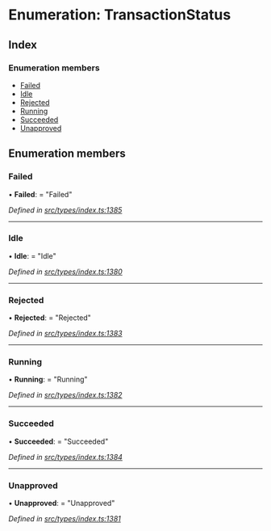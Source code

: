 # Enumeration: TransactionStatus

## Index

### Enumeration members

* [Failed](_types_index_.transactionstatus.md#failed)
* [Idle](_types_index_.transactionstatus.md#idle)
* [Rejected](_types_index_.transactionstatus.md#rejected)
* [Running](_types_index_.transactionstatus.md#running)
* [Succeeded](_types_index_.transactionstatus.md#succeeded)
* [Unapproved](_types_index_.transactionstatus.md#unapproved)

## Enumeration members

###  Failed

• **Failed**: = "Failed"

*Defined in [src/types/index.ts:1385](https://github.com/PolymathNetwork/polymath-sdk/blob/550676f/src/types/index.ts#L1385)*

___

###  Idle

• **Idle**: = "Idle"

*Defined in [src/types/index.ts:1380](https://github.com/PolymathNetwork/polymath-sdk/blob/550676f/src/types/index.ts#L1380)*

___

###  Rejected

• **Rejected**: = "Rejected"

*Defined in [src/types/index.ts:1383](https://github.com/PolymathNetwork/polymath-sdk/blob/550676f/src/types/index.ts#L1383)*

___

###  Running

• **Running**: = "Running"

*Defined in [src/types/index.ts:1382](https://github.com/PolymathNetwork/polymath-sdk/blob/550676f/src/types/index.ts#L1382)*

___

###  Succeeded

• **Succeeded**: = "Succeeded"

*Defined in [src/types/index.ts:1384](https://github.com/PolymathNetwork/polymath-sdk/blob/550676f/src/types/index.ts#L1384)*

___

###  Unapproved

• **Unapproved**: = "Unapproved"

*Defined in [src/types/index.ts:1381](https://github.com/PolymathNetwork/polymath-sdk/blob/550676f/src/types/index.ts#L1381)*
